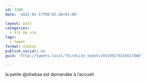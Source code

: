 ```yaml
---
id: 7200
date: '2012-01-17T09:03:36+01:00'

layout: post
categories:
  - Vis ma vie
tags:
  - tweet
format: status
publish_social: no
guid: 'http://tweets.local/?birdsite_tweet=159199179145617408'

---
```


la petite @sliwkaa est demandée à l’accueil